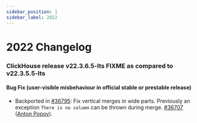 ```yaml
---
sidebar_position: 1
sidebar_label: 2022
---
```


# 2022 Changelog
### ClickHouse release v22.3.6.5-lts FIXME as compared to v22.3.5.5-lts

#### Bug Fix (user-visible misbehaviour in official stable or prestable release)

* Backported in [#36795](https://github.com/ClickHouse/ClickHouse/issues/36795): Fix vertical merges in wide parts. Previously an exception `There is no column` can be thrown during merge. [#36707](https://github.com/ClickHouse/ClickHouse/pull/36707) ([Anton Popov](https://github.com/CurtizJ)).


